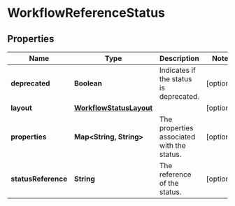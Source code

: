 # WorkflowReferenceStatus

## Properties
Name | Type | Description | Notes
------------ | ------------- | ------------- | -------------
**deprecated** | **Boolean** | Indicates if the status is deprecated. |  [optional]
**layout** | [**WorkflowStatusLayout**](WorkflowStatusLayout.md) |  |  [optional]
**properties** | **Map&lt;String, String&gt;** | The properties associated with the status. |  [optional]
**statusReference** | **String** | The reference of the status. |  [optional]

